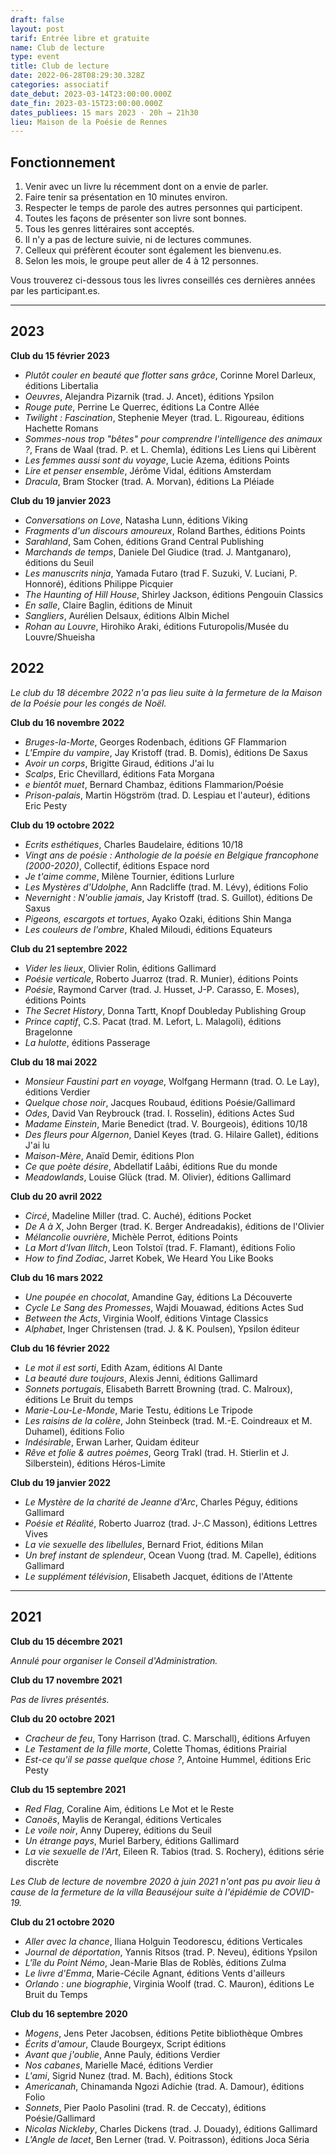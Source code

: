 ```yaml
---
draft: false
layout: post
tarif: Entrée libre et gratuite
name: Club de lecture
type: event
title: Club de lecture
date: 2022-06-28T08:29:30.328Z
categories: associatif
date_debut: 2023-03-14T23:00:00.000Z
date_fin: 2023-03-15T23:00:00.000Z
dates_publiees: 15 mars 2023 · 20h → 21h30
lieu: Maison de la Poésie de Rennes
---
```

## Fonctionnement

1. Venir avec un livre lu récemment dont on a envie de parler.
2. Faire tenir sa présentation en 10 minutes environ.
3. Respecter le temps de parole des autres personnes qui participent.
4. Toutes les façons de présenter son livre sont bonnes.
5. Tous les genres littéraires sont acceptés.
6. Il n'y a pas de lecture suivie, ni de lectures communes.
7. Celleux qui préfèrent écouter sont également les bienvenu.es.
8. Selon les mois, le groupe peut aller de 4 à 12 personnes.

Vous trouverez ci-dessous tous les livres conseillés ces dernières années par les participant.es.

---

## 2023

**Club du 15 février 2023**
- *Plutôt couler en beauté que flotter sans grâce*, Corinne Morel Darleux, éditions Libertalia
- *Oeuvres*, Alejandra Pizarnik (trad. J. Ancet), éditions Ypsilon
- *Rouge pute*, Perrine Le Querrec, éditions La Contre Allée
- *Twilight : Fascination*, Stephenie Meyer (trad. L. Rigoureau, éditions Hachette Romans
- *Sommes-nous trop "bêtes" pour comprendre l'intelligence des animaux ?*, Frans de Waal (trad. P. et L. Chemla), éditions Les Liens qui Libèrent
- *Les femmes aussi sont du voyage*, Lucie Azema, éditions Points
- *Lire et penser ensemble*, Jérôme Vidal, éditions Amsterdam
- *Dracula*, Bram Stocker (trad. A. Morvan), éditions La Pléiade

**Club du 19 janvier 2023**
- *Conversations on Love*, Natasha Lunn, éditions Viking
- *Fragments d'un discours amoureux*, Roland Barthes, éditions Points
- *Sarahland*, Sam Cohen, éditions Grand Central Publishing
- *Marchands de temps*, Daniele Del Giudice (trad. J. Mantganaro), éditions du Seuil
- *Les manuscrits ninja*, Yamada Futaro (trad F. Suzuki, V. Luciani, P. Honnoré), éditions Philippe Picquier
- *The Haunting of Hill House*, Shirley Jackson, éditions Pengouin Classics
- *En salle*, Claire Baglin, éditions de Minuit
- *Sangliers*, Aurélien Delsaux, éditions Albin Michel
- *Rohan au Louvre*, Hirohiko Araki, éditions Futuropolis/Musée du Louvre/Shueisha

## 2022

*Le club du 18 décembre 2022 n'a pas lieu suite à la fermeture de la Maison de la Poésie pour les congés de Noël.*

**Club du 16 novembre 2022**
- *Bruges-la-Morte*, Georges Rodenbach, éditions GF Flammarion
- *L'Empire du vampire*, Jay Kristoff (trad. B. Domis), éditions De Saxus
- *Avoir un corps*, Brigitte Giraud, éditions J'ai lu
- *Scalps*, Eric Chevillard, éditions Fata Morgana
- *e bientôt muet*, Bernard Chambaz, éditions Flammarion/Poésie
- *Prison-palais*, Martin Högström (trad. D. Lespiau et l'auteur), éditions Eric Pesty

**Club du 19 octobre 2022**
- *Ecrits esthétiques*, Charles Baudelaire, éditions 10/18
- *Vingt ans de poésie : Anthologie de la poésie en Belgique francophone (2000-2020)*, Collectif, éditions Espace nord
- *Je t'aime comme*, Milène Tournier, éditions Lurlure
- *Les Mystères d'Udolphe*, Ann Radcliffe (trad. M. Lévy), éditions Folio
- *Nevernight : N'oublie jamais*, Jay Kristoff (trad. S. Guillot), éditions De Saxus
- *Pigeons, escargots et tortues*, Ayako Ozaki, éditions Shin Manga
- *Les couleurs de l'ombre*, Khaled Miloudi, éditions Equateurs

**Club du 21 septembre 2022**
- *Vider les lieux*, Olivier Rolin, éditions Gallimard
- *Poésie verticale*, Roberto Juarroz (trad. R. Munier), éditions Points
- *Poésie*, Raymond Carver (trad. J. Husset, J-P. Carasso, E. Moses), éditions Points
- *The Secret History*, Donna Tartt, Knopf Doubleday Publishing Group
- *Prince captif*, C.S. Pacat (trad. M. Lefort, L. Malagoli), éditions Bragelonne
- *La hulotte*, éditions Passerage

**Club du 18 mai 2022**
- *Monsieur Faustini part en voyage*, Wolfgang Hermann (trad. O. Le Lay), éditions Verdier
- *Quelque chose noir*, Jacques Roubaud, éditions Poésie/Gallimard
- *Odes*, David Van Reybrouck (trad. I. Rosselin), éditions Actes Sud
- *Madame Einstein*, Marie Benedict (trad. V. Bourgeois), éditions 10/18
- *Des fleurs pour Algernon*, Daniel Keyes (trad. G. Hilaire Gallet), éditions J'ai lu
- *Maison-Mère*, Anaïd Demir, éditions Plon
- *Ce que poète désire*, Abdellatif Laâbi, éditions Rue du monde
- *Meadowlands*, Louise Glück (trad. M. Olivier), éditions Gallimard

**Club du 20 avril 2022**
- *Circé*, Madeline Miller (trad. C. Auché), éditions Pocket
- *De A à X*, John Berger (trad. K. Berger Andreadakis), éditions de l'Olivier
- *Mélancolie ouvrière*, Michèle Perrot, éditions Points
- *La Mort d'Ivan Ilitch*, Leon Tolstoï (trad. F. Flamant), éditions Folio
- *How to find Zodiac*, Jarret Kobek, We Heard You Like Books

**Club du 16 mars 2022**
- *Une poupée en chocolat*, Amandine Gay, éditions La Découverte
- *Cycle Le Sang des Promesses*, Wajdi Mouawad, éditions Actes Sud
- *Between the Acts*, Virginia Woolf, éditions Vintage Classics
- *Alphabet*, Inger Christensen (trad. J. & K. Poulsen), Ypsilon éditeur

**Club du 16 février 2022**
- *Le mot il est sorti*, Edith Azam, éditions Al Dante
- *La beauté dure toujours*, Alexis Jenni, éditions Gallimard
- *Sonnets portugais*, Elisabeth Barrett Browning (trad. C. Malroux), éditions Le Bruit du temps
- *Marie-Lou-Le-Monde*, Marie Testu, éditions Le Tripode
- *Les raisins de la colère*, John Steinbeck (trad. M.-E. Coindreaux et M. Duhamel), éditions Folio
- *Indésirable*, Erwan Larher, Quidam éditeur
- *Rêve et folie & autres poèmes*, Georg Trakl (trad. H. Stierlin et J. Silberstein), éditions Héros-Limite

**Club du 19 janvier 2022**
- *Le Mystère de la charité de Jeanne d'Arc*, Charles Péguy, éditions Gallimard
- *Poésie et Réalité*, Roberto Juarroz (trad. J-.C Masson), éditions Lettres Vives
- *La vie sexuelle des libellules*, Bernard Friot, éditions Milan
- *Un bref instant de splendeur*, Ocean Vuong (trad. M. Capelle), éditions Gallimard
- *Le supplément télévision*, Elisabeth Jacquet, éditions de l'Attente

---

## 2021

**Club du 15 décembre 2021**

*Annulé pour organiser le Conseil d'Administration.*

**Club du 17 novembre 2021**  

*Pas de livres présentés.*

**Club du 20 octobre 2021**
- *Cracheur de feu*, Tony Harrison (trad. C. Marschall), éditions Arfuyen
- *Le Testament de la fille morte*, Colette Thomas, éditions Prairial
- *Est-ce qu'il se passe quelque chose ?*, Antoine Hummel, éditions Eric Pesty

**Club du 15 septembre 2021**
- *Red Flag*, Coraline Aim, éditions Le Mot et le Reste
- *Canoës*, Maylis de Kerangal, éditions Verticales
- *Le voile noir*, Anny Duperey, éditions du Seuil
- *Un étrange pays*, Muriel Barbery, éditions Gallimard
- *La vie sexuelle de l'Art*, Eileen R. Tabios (trad. S. Rochery), éditions série discrète

*Les Club de lecture de novembre 2020 à juin 2021 n'ont pas pu avoir lieu à cause de la fermeture de la villa Beauséjour suite à l'épidémie de COVID-19.*

**Club du 21 octobre 2020**
- *Aller avec la chance*, Iliana Holguin Teodorescu, éditions Verticales
- *Journal de déportation*, Yannis Ritsos (trad. P. Neveu), éditions Ypsilon
- *L'île du Point Némo*, Jean-Marie Blas de Roblès, éditions Zulma
- *Le livre d'Emma*, Marie-Cécile Agnant, éditions Vents d'ailleurs
- *Orlando : une biographie*, Virginia Woolf (trad. C. Mauron), éditions Le Bruit du Temps

**Club du 16 septembre 2020**
- *Mogens*, Jens Peter Jacobsen, éditions Petite bibliothèque Ombres
- *Écrits d'amour*, Claude Bourgeyx, Script éditions
- *Avant que j'oublie*, Anne Pauly, éditions Verdier
- *Nos cabanes*, Marielle Macé, éditions Verdier
- *L'ami*, Sigrid Nunez (trad. M. Bach), éditions Stock
- *Americanah*, Chinamanda Ngozi Adichie (trad. A. Damour), éditions Folio
- *Sonnets*, Pier Paolo Pasolini (trad. R. de Ceccaty), éditions Poésie/Gallimard
- *Nicolas Nickleby*, Charles Dickens (trad. J. Douady), éditions Gallimard
- *L'Angle de lacet*, Ben Lerner (trad. V. Poitrasson), éditions Joca Séria
